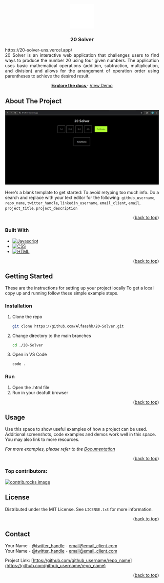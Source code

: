 <!-- PROJECT LOGO -->
<br />
<div align="center">
  <a href="https://github.com/alfaashh/20-Solver">
    <img src="images/logo.png" alt="Logo" width="80" height="80">
  </a>

<h3 align="center">20 Solver</h3>

  <p align="justify">
    https://20-solver-uns.vercel.app/
    <br />
    20 Solver is an interactive web application that challenges users to find ways to produce the number 20 using four given numbers. The application uses basic mathematical operations (addition, subtraction, multiplication, and division) and allows for the arrangement of operation order using parentheses to achieve the desired result.
    <br />
  </p>
  <p align="center">
    <a href="https://github.com/alfaashh/20-Solver/tree/main/docs"><strong>Explore the docs </strong></a>
     ·
     <a href="https://github.com/alfaashh/20-Solver/tree/main/demo">View Demo</a>
  </p>
</div>


<!-- ABOUT THE PROJECT -->
## About The Project

![Web Screenshoot][product-screenshot]

Here's a blank template to get started: To avoid retyping too much info. Do a search and replace with your text editor for the following: `github_username`, `repo_name`, `twitter_handle`, `linkedin_username`, `email_client`, `email`, `project_title`, `project_description`

<p align="right">(<a href="#readme-top">back to top</a>)</p>



### Built With

* [![Javascript][Javascript]][Javascript-url]
* [![CSS][CSS]][CSS-url]
* [![HTML][HTML]][HTML-url]

<p align="right">(<a href="#readme-top">back to top</a>)</p>



<!-- GETTING STARTED -->
## Getting Started

These are the instructions for setting up your project locally
To get a local copy up and running follow these simple example steps.


### Installation

1. Clone the repo
   ```sh
   git clone https://github.com/Alfaashh/20-Solver.git
   ```
2. Change directory to the main branches
   ```sh
   cd ./20-Solver
   ```
3. Open in VS Code
   ```sh
   code .
   ```
   
### Run

1. Open the .html file
2. Run in your deafult browser
   
<p align="right">(<a href="#readme-top">back to top</a>)</p>



<!-- USAGE EXAMPLES -->
## Usage

Use this space to show useful examples of how a project can be used. Additional screenshots, code examples and demos work well in this space. You may also link to more resources.

_For more examples, please refer to the [Documentation](https://example.com)_

<p align="right">(<a href="#readme-top">back to top</a>)</p>



### Top contributors:

<a href="https://github.com/Alfaashh/20-Solver/graphs/contributors">
  <img src="https://contrib.rocks/image?repo=Alfaashh/20-Solver" alt="contrib.rocks image" />
</a>



<!-- LICENSE -->
## License

Distributed under the MIT License. See `LICENSE.txt` for more information.

<p align="right">(<a href="#readme-top">back to top</a>)</p>



<!-- CONTACT -->
## Contact

Your Name - [@twitter_handle](https://twitter.com/twitter_handle) - email@email_client.com
<br />
Your Name - [@twitter_handle](https://twitter.com/twitter_handle) - email@email_client.com

Project Link: [https://github.com/github_username/repo_name](https://github.com/github_username/repo_name)

<p align="right">(<a href="#readme-top">back to top</a>)</p>



<!-- MARKDOWN LINKS & IMAGES -->
<!-- https://www.markdownguide.org/basic-syntax/#reference-style-links -->
[product-screenshot]: images/screenshot.png
[Javascript]: https://img.shields.io/badge/JavaScript-F7DF1E?style=for-the-badge&logo=javascript&logoColor=black
[Javascript-url]: https://javascript.com/
[CSS]: https://img.shields.io/badge/CSS-563d7c?&style=for-the-badge&logo=css3&logoColor=white
[CSS-url]: https://www.w3.org/Style/CSS/Overview.en.html
[HTML]: https://img.shields.io/badge/HTML-e34c26?style=for-the-badge&logo=html5&logoColor=white
[HTML-url]: https://html.com/

